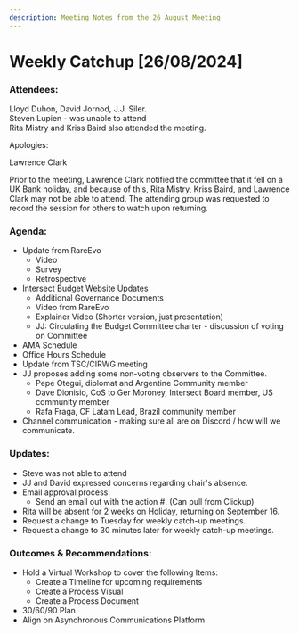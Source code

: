 ```yaml
---
description: Meeting Notes from the 26 August Meeting
---
```


# Weekly Catchup \[26/08/2024]

### Attendees:

Lloyd Duhon, David Jornod, J.J. Siler. \
Steven Lupien - was unable to attend \
Rita Mistry and Kriss Baird also attended the meeting.&#x20;

Apologies:&#x20;

Lawrence Clark

Prior to the meeting, Lawrence Clark notified the committee that it fell on a UK Bank holiday, and because of this, Rita Mistry, Kriss Baird, and Lawrence Clark may not be able to attend. The attending group was requested to record the session for others to watch upon returning.&#x20;

### Agenda:

* Update from RareEvo
  * Video
  * Survey
  * Retrospective
* Intersect Budget Website Updates
  * Additional Governance Documents
  * Video from RareEvo
  * Explainer Video (Shorter version, just presentation)
  * JJ: Circulating the Budget Committee charter - discussion of voting on Committee
* AMA Schedule
* Office Hours Schedule
* Update from TSC/CIRWG meeting
* JJ proposes adding some non-voting observers to the Committee.
  * Pepe Otegui, diplomat and Argentine Community member
  * Dave Dionisio, CoS to Ger Moroney, Intersect Board member, US community member
  * Rafa Fraga, CF Latam Lead, Brazil community member
* Channel communication - making sure all are on Discord / how will we communicate.&#x20;

### Updates:

* Steve was not able to attend
* JJ and David expressed concerns regarding chair's absence.
* Email approval process:&#x20;
  * Send an email out with the action #. (Can pull from Clickup)
* Rita will be absent for 2 weeks on Holiday, returning on September 16.
* Request a change to Tuesday for weekly catch-up meetings.
* Request a change to 30 minutes later for weekly catch-up meetings.

### Outcomes & Recommendations:

* Hold a Virtual Workshop to cover the following Items:
  * Create a Timeline for upcoming requirements
  * Create a Process Visual
  * Create a Process Document
* 30/60/90 Plan
* Align on Asynchronous Communications Platform
